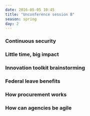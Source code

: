 ```yaml
---
date: 2016-05-05 10:45
title: "Unconference session B"
season: spring
day: 2
---
```


### Continuous security

### Little time, big impact

### Innovation toolkit brainstorming

### Federal leave benefits

### How procurement works

### How can agencies be agile
